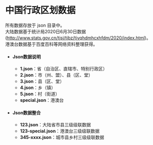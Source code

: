 # 中国行政区划数据

所有数据存放于 json 目录中。  
大陆数据基于统计局2020日6月30日数据(http://www.stats.gov.cn/tjsj/tjbz/tjyqhdmhcxhfdm/2020/index.html)。  
港澳台数据基于百度百科等网络资料整理获得。

- #### Json数据说明
  - **1.json**：省（自治区、直辖市、特别行政区）
  - **2.json**：市（州、盟）、县（区、堂）
  - **3.json**：县（区、堂）
  - **4.json**：乡（镇）
  - **5.json**：村（街道）
  - **special.json**：港澳台
  
- #### Json数据整合
  - **123.json**：大陆省市县三级级联数据
  - **123-special.json**：港澳台三级级联数据
  - **345-xxxx.json**：城市县乡村三级级联数据